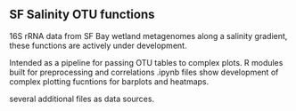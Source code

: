 ## SF Salinity OTU functions
16S rRNA data from SF Bay wetland metagenomes along a salinity gradient, these functions are actively under development.

Intended as a pipeline for passing OTU tables to complex plots.
R modules built for preprocessing and correlations
.ipynb files show development of complex plotting fucntions for barplots and heatmaps.

several additional files as data sources.
